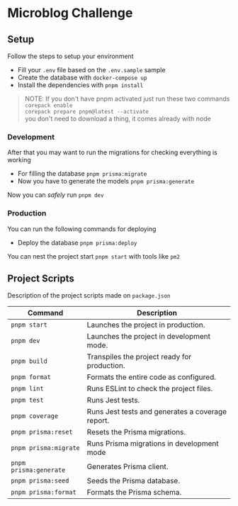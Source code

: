 # Microblog Challenge

## Setup

Follow the steps to setup your environment

- Fill your `.env` file based on the `.env.sample` sample
- Create the database with `docker-compose up`
- Install the dependencies with `pnpm install`

> NOTE: If you don't have pnpm activated just run these two commands <br> `corepack enable`<br>`corepack prepare pnpm@latest --activate` <br>
you don't need to download a thing, it comes already with node

### Development

After that you may want to run the migrations for checking everything is working

- For filling the database `pnpm prisma:migrate`
- Now you have to generate the models `pnpm prisma:generate`

Now you can _safely_ run `pnpm dev`

### Production

You can run the following commands for deploying

- Deploy the database `pnpm prisma:deploy`

You can nest the project start `pnpm start` with tools like `pm2`

## Project Scripts

Description of the project scripts made on `package.json`

| Command                | Description                                      |
| ---------------------- | ------------------------------------------------ |
| `pnpm start`           | Launches the project in production.              |
| `pnpm dev`             | Launches the project in development mode.        |
| `pnpm build`           | Transpiles the project ready for production.     |
| `pnpm format`          | Formats the entire code as configured.           |
| `pnpm lint`            | Runs ESLint to check the project files.          |
| `pnpm test`            | Runs Jest tests.                                 |
| `pnpm coverage`        | Runs Jest tests and generates a coverage report. |
| `pnpm prisma:reset`    | Resets the Prisma migrations.                    |
| `pnpm prisma:migrate`  | Runs Prisma migrations in development mode       |
| `pnpm prisma:generate` | Generates Prisma client.                         |
| `pnpm prisma:seed`     | Seeds the Prisma database.                       |
| `pnpm prisma:format`   | Formats the Prisma schema.                       |
